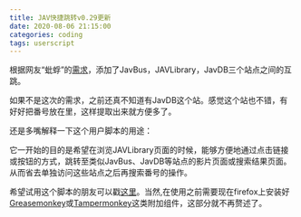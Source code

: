 ```yaml
---
title: JAV快捷跳转v0.29更新
date: 2020-08-06 21:15:00
categories: coding
tags: userscript
---
```


根据网友“蚍蜉”的[需求][1]，添加了JavBus，JAVLibrary，JavDB三个站点之间的互跳。

<!-- more -->

如果不是这次的需求，之前还真不知道有JavDB这个站。感觉这个站也不错，有好好把番号放在<meta>里，这样提取出来就方便多了。

还是多嘴解释一下这个用户脚本的用途：

它一开始的目的是希望在浏览JAVLibrary页面的时候，能够方便地通过点击链接或按钮的方式，跳转至类似JavBus、JavDB等站点的影片页面或搜索结果页面。从而省去单独访问这些站点之后再搜索番号的操作。

希望试用这个脚本的朋友可以戳[这里][2]。当然,在使用之前需要现在firefox上安装好[Greasemonkey][3]或[Tampermonkey][4]这类附加组件，这部分就不再赘述了。

[1]: https://sleazyfork.org/zh-CN/scripts/377603-jav%E5%BF%AB%E6%8D%B7%E8%B7%B3%E8%BD%AC/discussions/53543 "需求"
[2]: https://sleazyfork.org/zh-CN/scripts/377603-jav%E5%BF%AB%E6%8D%B7%E8%B7%B3%E8%BD%AC "这里"
[3]: https://addons.mozilla.org/zh-CN/firefox/addon/greasemonkey/ "Greasemonkey"
[4]: https://addons.mozilla.org/zh-CN/firefox/addon/tampermonkey/ "Tampermonkey"
